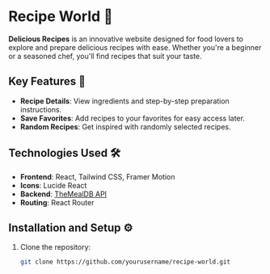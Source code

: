 # Recipe World 🌟

**Delicious Recipes** is an innovative website designed for food lovers to explore and prepare delicious recipes with ease. Whether you're a beginner or a seasoned chef, you'll find recipes that suit your taste.

## Key Features 🚀

- **Recipe Details**: View ingredients and step-by-step preparation instructions.
- **Save Favorites**: Add recipes to your favorites for easy access later.
- **Random Recipes**: Get inspired with randomly selected recipes.

## Technologies Used 🛠️

- **Frontend**: React, Tailwind CSS, Framer Motion
- **Icons**: Lucide React
- **Backend**: [TheMealDB API](https://www.themealdb.com)
- **Routing**: React Router

## Installation and Setup ⚙️

1. Clone the repository:
   ```bash
   git clone https://github.com/yourusername/recipe-world.git
